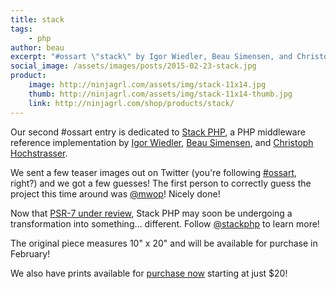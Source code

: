 ```yaml
---
title: stack
tags:
    - php
author: beau
excerpt: "#ossart \"stack\" by Igor Wiedler, Beau Simensen, and Christoph Hochstrasser (stackphp.com)"
social_image: /assets/images/posts/2015-02-23-stack.jpg
product:
    image: http://ninjagrl.com/assets/img/stack-11x14.jpg
    thumb: http://ninjagrl.com/assets/img/stack-11x14-thumb.jpg
    link: http://ninjagrl.com/shop/products/stack/
---
```


Our second #ossart entry is dedicated to <a href="http://stackphp.com">Stack PHP</a>, a PHP middleware reference implementation by <a href="https://igor.io/">Igor Wiedler</a>, <a href="https://beau.io">Beau Simensen</a>, and <a href="https://twitter.com/hochchristoph">Christoph Hochstrasser</a>.

We sent a few teaser images out on Twitter (you're following <a href="https://twitter.com/search?q=%23ossart">#ossart</a>, right?) and we got a few guesses! The first person to correctly guess the project this time around was <a href="https://twitter.com/mwop/status/567879562551386112">@mwop</a>! Nicely done!

Now that [PSR-7 under review](http://srcmvn.com/blog/2015/02/18/psr-7-and-the-future-of-php/), Stack PHP may soon be undergoing a transformation into something... different. Follow [@stackphp](https://twitter.com/stackphp) to learn more!

The original piece measures 10" x 20" and will be available for purchase in February!

We also have prints available for <a href="{{ page.product.link }}">purchase now</a> starting at just $20!
